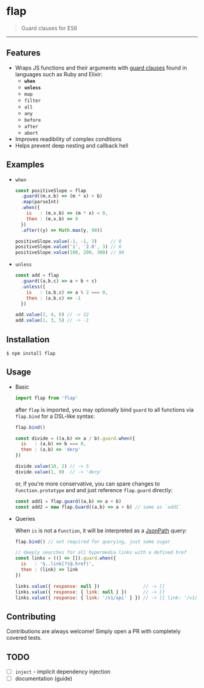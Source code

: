 # flap

> Guard clauses for ES6

-----

## Features

 * Wraps JS functions and their arguments with [guard clauses](https://sourcemaking.com/refactoring/replace-nested-conditional-with-guard-clauses) found in languages such as Ruby and Elixir:
    * __`when`__
    * __`unless`__
    * `map`
    * `filter`
    * `all`
    * `any`
    * `before`
    * `after`
    * `abort`
 * Improves readibility of complex conditions
 * Helps prevent deep nesting and callback hell

## Examples

  * `when`

    ```javascript
    const positiveSlope = flap
      .guard((m,x,b) => (m * x) + b)
      .map(parseInt)
      .when({
        is   : (m,x,b) => (m * x) < 0,
        then : (m,x,b) => 0
      })
      .after((y) => Math.max(y, 90))

    positiveSlope.value(-1, -1, 3)     // 0
    positiveSlope.value('1', '2.0', 3) // 6
    positiveSlope.value(100, 200, 300) // 90
    ```

  * `unless`

    ```javascript
    const add = flap
      .guard((a,b,c) => a + b + c)
      .unless({
        is   : (a,b,c) => a % 2 === 0,
        then : (a,b,c) => -1
      })

    add.value(2, 4, 6) // -> 12
    add.value(1, 3, 5) // -> -1
    ````

## Installation

  ```
  $ npm install flap
  ```

## Usage

  * Basic

    ```javascript
    import flap from 'flap'
    ```

    after `flap` is imported, you may optionally bind `guard` to all functions
    via `flap.bind` for a DSL-like syntax:

    ```javascript
    flap.bind()

    const divide = ((a,b) => a / b).guard.when({
      is   : (a,b) => b === 0,
      then : (a,b) => 'derp'
    })

    divide.value(10, 2) // -> 5
    divide.value(1, 0)  // -> 'derp'
    ```
    or, if you're more conservative, you can spare changes to `Function.prototype` and
    and just reference `flap.guard` directly:

    ```javascript
    const add1 = flap.guard((a,b) => a + b)
    const add2 = new flap.Guard((a,b) => a + b) // same as `add1`
    ```

  * Queries

    When `is` is not a `Function`, it will be interpreted as a [JsonPath](http://goessner.net/articles/JsonPath/) query:

    ```javascript
    flap.bind() // not required for querying, just some sugar

    // deeply searches for all hypermedia links with a defined href
    const links = (() => []).guard.when({
      is   : '$..link[?(@.href)',
      then : (link) => link
    })

    links.value({ response: null })                // -> []
    links.value({ response: { link: null } })      // -> []
    links.value({ response: { link: '/v1/api' } }) // -> [{ link: '/v1/api' }]
    ```

## Contributing

  Contributions are always welcome! Simply open a PR with completely covered tests.

## TODO

 - [ ] `inject` - implicit dependency injection
 - [ ] documentation (guide)
